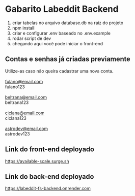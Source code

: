 # Gabarito Labeddit Backend
1. criar tabelas no arquivo database.db na raiz do projeto
2. npm install
3. criar e configurar .env baseado no .env.example
4. rodar script de dev
5. chegando aqui você pode iniciar o front-end

## Contas e senhas já criadas previamente
Utilize-as caso não queira cadastrar uma nova conta.
<br><br>
fulano@email.com
<br>
fulano123
<br><br>
beltrana@email.com
<br>
beltrana123
<br><br>
ciclana@email.com
<br>
ciclana123
<br><br>
astrodev@email.com
<br>
astrodev123

## Link do front-end deployado
https://available-scale.surge.sh

## Link do back-end deployado
https://labeddit-fs-backend.onrender.com
